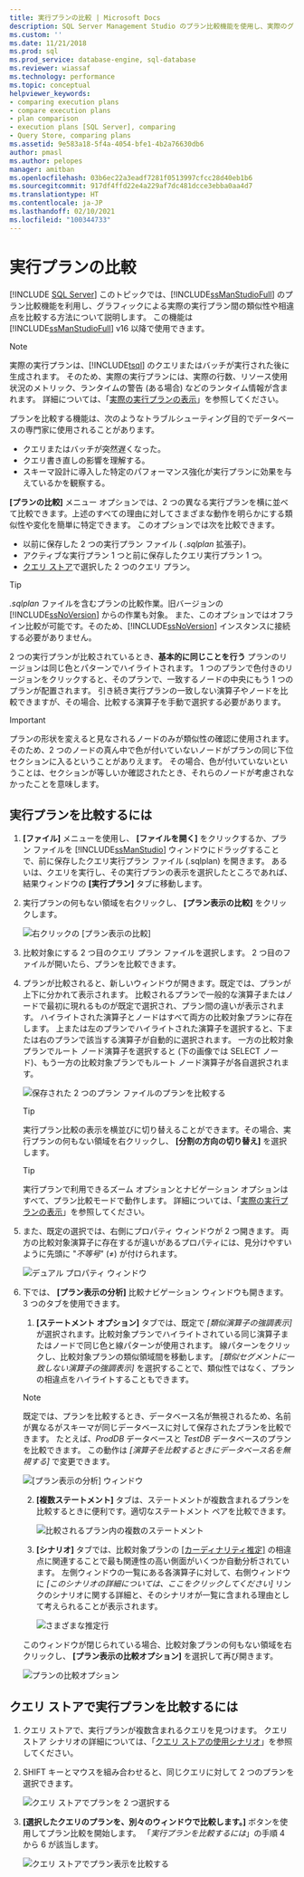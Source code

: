 ```yaml
---
title: 実行プランの比較 | Microsoft Docs
description: SQL Server Management Studio のプラン比較機能を使用し、実際のグラフィカルな実行プランの類似性や相違点を比較する方法について説明します。
ms.custom: ''
ms.date: 11/21/2018
ms.prod: sql
ms.prod_service: database-engine, sql-database
ms.reviewer: wiassaf
ms.technology: performance
ms.topic: conceptual
helpviewer_keywords:
- comparing execution plans
- compare execution plans
- plan comparison
- execution plans [SQL Server], comparing
- Query Store, comparing plans
ms.assetid: 9e583a18-5f4a-4054-bfe1-4b2a76630db6
author: pmasl
ms.author: pelopes
manager: amitban
ms.openlocfilehash: 03b6ec22a3eadf7281f0513997cfcc28d40eb1b6
ms.sourcegitcommit: 917df4ffd22e4a229af7dc481dcce3ebba0aa4d7
ms.translationtype: HT
ms.contentlocale: ja-JP
ms.lasthandoff: 02/10/2021
ms.locfileid: "100344733"
---
```

# <a name="compare-execution-plans"></a>実行プランの比較
 [!INCLUDE [SQL Server](../../includes/applies-to-version/sqlserver.md)]
このトピックでは、[!INCLUDE[ssManStudioFull](../../includes/ssmanstudiofull-md.md)] のプラン比較機能を利用し、グラフィックによる実際の実行プラン間の類似性や相違点を比較する方法について説明します。 この機能は [!INCLUDE[ssManStudioFull](../../includes/ssmanstudiofull-md.md)] v16 以降で使用できます。
  
> [!NOTE]
> 実際の実行プランは、[!INCLUDE[tsql](../../includes/tsql-md.md)] のクエリまたはバッチが実行された後に生成されます。 そのため、実際の実行プランには、実際の行数、リソース使用状況のメトリック、ランタイムの警告 (ある場合) などのランタイム情報が含まれます。 詳細については、「[実際の実行プランの表示](../../relational-databases/performance/display-an-actual-execution-plan.md)」を参照してください。
  
プランを比較する機能は、次のようなトラブルシューティング目的でデータベースの専門家に使用されることがあります。
-   クエリまたはバッチが突然遅くなった。
-   クエリ書き直しの影響を理解する。
-   スキーマ設計に導入した特定のパフォーマンス強化が実行プランに効果を与えているかを観察する。  
 
**[プランの比較]** メニュー オプションでは、2 つの異なる実行プランを横に並べて比較できます。上述のすべての理由に対してさまざまな動作を明らかにする類似性や変化を簡単に特定できます。 このオプションでは次を比較できます。
- 以前に保存した 2 つの実行プラン ファイル ( *.sqlplan* 拡張子)。
- アクティブな実行プラン 1 つと前に保存したクエリ実行プラン 1 つ。
- [クエリ ストア](../../relational-databases/performance/monitoring-performance-by-using-the-query-store.md)で選択した 2 つのクエリ プラン。

> [!TIP]
> *.sqlplan* ファイルを含むプランの比較作業。旧バージョンの [!INCLUDE[ssNoVersion](../../includes/ssnoversion-md.md)] からの作業も対象。 また、このオプションではオフライン比較が可能です。そのため、[!INCLUDE[ssNoVersion](../../includes/ssnoversion-md.md)] インスタンスに接続する必要がありません。 

2 つの実行プランが比較されているとき、**基本的に同じことを行う** プランのリージョンは同じ色とパターンでハイライトされます。 1 つのプランで色付きのリージョンをクリックすると、そのプランで、一致するノードの中央にもう 1 つのプランが配置されます。 引き続き実行プランの一致しない演算子やノードを比較できますが、その場合、比較する演算子を手動で選択する必要があります。

> [!IMPORTANT]
> プランの形状を変えると見なされるノードのみが類似性の確認に使用されます。 そのため、2 つのノードの真ん中で色が付いていないノードがプランの同じ下位セクションに入るということがありえます。 その場合、色が付いていないということは、セクションが等しいか確認されたとき、それらのノードが考慮されなかったことを意味します。
  
## <a name="to-compare-execution-plans"></a>実行プランを比較するには
  
1.  **[ファイル]** メニューを使用し、 **[ファイルを開く]** をクリックするか、プラン ファイルを [!INCLUDE[ssManStudio](../../includes/ssManStudio-md.md)] ウィンドウにドラッグすることで、前に保存したクエリ実行プラン ファイル (.sqlplan) を開きます。 あるいは、クエリを実行し、その実行プランの表示を選択したところであれば、結果ウィンドウの **[実行プラン]** タブに移動します。 

2.  実行プランの何もない領域を右クリックし、 **[プラン表示の比較]** をクリックします。 

    ![右クリックの [プラン表示の比較]](../../relational-databases/performance/media/plancomparisonmenuoption.png "右クリックの [プラン表示の比較]")   

3.  比較対象にする 2 つ目のクエリ プラン ファイルを選択します。 2 つ目のファイルが開いたら、プランを比較できます。

4.  プランが比較されると、新しいウィンドウが開きます。既定では、プランが上下に分かれて表示されます。 比較されるプランで一般的な演算子またはノードで最初に現れるものが既定で選択され、プラン間の違いが表示されます。 ハイライトされた演算子とノードはすべて両方の比較対象プランに存在します。 上または左のプランでハイライトされた演算子を選択すると、下または右のプランで該当する演算子が自動的に選択されます。 一方の比較対象プランでルート ノード演算子を選択すると (下の画像では SELECT ノード)、もう一方の比較対象プランでもルート ノード演算子が各自選択されます。

    ![保存された 2 つのプラン ファイルのプランを比較する](../../relational-databases/performance/media/plancomparison-plans.png "保存された 2 つのプラン ファイルのプランを比較する")  

     > [!TIP]
     > 実行プラン比較の表示を横並びに切り替えることができます。その場合、実行プランの何もない領域を右クリックし、 **[分割の方向の切り替え]** を選択します。

     > [!TIP]
     > 実行プランで利用できるズーム オプションとナビゲーション オプションはすべて、プラン比較モードで動作します。 詳細については、「[実際の実行プランの表示](../../relational-databases/performance/display-an-actual-execution-plan.md)」を参照してください。

5.  また、既定の選択では、右側にプロパティ ウィンドウが 2 つ開きます。 両方の比較対象演算子に存在するが違いがあるプロパティには、見分けやすいように先頭に "*不等号*" (&ne;) が付けられます。

    ![デュアル プロパティ ウィンドウ](../../relational-databases/performance/media/plancomparison-properties.png "デュアル プロパティ ウィンドウ")  

6.  下では、 **[プラン表示の分析]** 比較ナビゲーション ウィンドウも開きます。 3 つのタブを使用できます。

    1.  **[ステートメント オプション]** タブでは、既定で *[類似演算子の強調表示]* が選択されます。比較対象プランでハイライトされている同じ演算子またはノードで同じ色と線パターンが使用されます。 線パターンをクリックし、比較対象プランの類似領域間を移動します。 *[類似セグメントに一致しない演算子の強調表示]* を選択することで、類似性ではなく、プランの相違点をハイライトすることもできます。 
    
       > [!NOTE]
       > 既定では、プランを比較するとき、データベース名が無視されるため、名前が異なるがスキーマが同じデータベースに対して保存されたプランを比較できます。 たとえば、*ProdDB* データベースと *TestDB* データベースのプランを比較できます。 この動作は *[演算子を比較するときにデータベース名を無視する]* で変更できます。

       ![[プラン表示の分析] ウィンドウ](../../relational-databases/performance/media/plancomparison-analysis.png "[プラン表示の分析] ウィンドウ") 

    2.  **[複数ステートメント]** タブは、ステートメントが複数含まれるプランを比較するときに便利です。適切なステートメント ペアを比較できます。

        ![比較されるプラン内の複数のステートメント](../../relational-databases/performance/media/plancomparison-multiple.png "比較されるプラン内の複数のステートメント")  

    3.  **[シナリオ]** タブでは、比較対象プランの [[カーディナリティ推定]](../../relational-databases/performance/cardinality-estimation-sql-server.md) の相違点に関連することで最も関連性の高い側面がいくつか自動分析されています。 左側ウィンドウの一覧にある各演算子に対して、右側ウィンドウに *[このシナリオの詳細については、ここをクリックしてください]* リンクのシナリオに関する詳細と、そのシナリオが一覧に含まれる理由として考えられることが表示されます。 

        ![さまざまな推定行](../../relational-databases/performance/media/plancomparison-scenarios.png "さまざまな推定行")  

    このウィンドウが閉じられている場合、比較対象プランの何もない領域を右クリックし、 **[プラン表示の比較オプション]** を選択して再び開きます。

    ![プランの比較オプション](../../relational-databases/performance/media/plancomparison-options.png "プランの比較オプション")  

## <a name="to-compare-execution-plans-in-query-store"></a>クエリ ストアで実行プランを比較するには

1.  クエリ ストアで、実行プランが複数含まれるクエリを見つけます。 クエリ ストア シナリオの詳細については、「[クエリ ストアの使用シナリオ](../../relational-databases/performance/query-store-usage-scenarios.md#identify-and-tune-top-resource-consuming-queries)」を参照してください。

2.  SHIFT キーとマウスを組み合わせると、同じクエリに対して 2 つのプランを選択できます。 

    ![クエリ ストアでプランを 2 つ選択する](../../relational-databases/performance/media/plancomparison-querystore.png "クエリ ストアでプランを 2 つ選択する")   

3.  **[選択したクエリのプランを、別々のウィンドウで比較します。]** ボタンを使用してプラン比較を開始します。 「*実行プランを比較するには*」の手順 4 から 6 が該当します。 

    ![クエリ ストアでプラン表示を比較する](../../relational-databases/performance/media/plancomparison-querystoreoption.png "クエリ ストアでプラン表示を比較する") 
